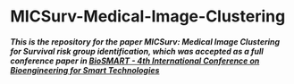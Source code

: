 # MICSurv-Medical-Image-Clustering

##### This is the repository for the paper **MICSurv: Medical Image Clustering for Survival risk group identification**, which was accepted as a full conference paper in [BioSMART - 4th International Conference on Bioengineering for Smart Technologies](https://www.biosmart-conference.org/)
